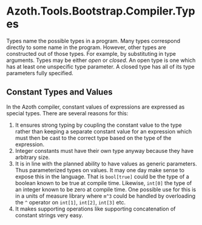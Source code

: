 # Azoth.Tools.Bootstrap.Compiler.Types

Types name the possible types in a program. Many types correspond directly to some name in the program. However, other types are constructed out of those types. For example, by substituting in type arguments. Types may be either *open* or *closed*. An open type is one which has at least one unspecific type parameter. A closed type has all of its type parameters fully specified.

## Constant Types and Values

In the Azoth compiler, constant values of expressions are expressed as special types. There are several reasons for this:

1. It ensures strong typing by coupling the constant value to the type rather than keeping a separate constant value for an expression which must then be cast to the correct type based on the type of the expression.
2. Integer constants must have their own type anyway because they have arbitrary size.
3. It is in line with the planned ability to have values as generic parameters. Thus parameterized types on values. It may one day make sense to expose this in the language. That is `bool[true]` could be the type of a boolean known to be true at compile time. Likewise, `int[0]` the type of an integer known to be zero at compile time. One possible use for this is in a units of measure library where `m^3` could be handled by overloading the `^` operator on `int[1]`, `int[2]`, `int[3]` etc.
4. It makes supporting operations like supporting concatenation of constant strings very easy.
